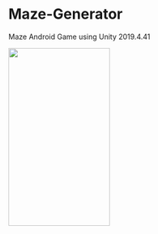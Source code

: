 # Maze-Generator
Maze Android Game using Unity 2019.4.41

<img src="https://github.com/SaraAkmal/Maze-Generator/blob/main/Assets/Scenes/preview.gif" width="200" height="350"/>
